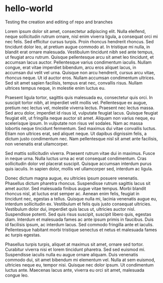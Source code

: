 # hello-world
Testing the creation and editing of repo and branches

Lorem ipsum dolor sit amet, consectetur adipiscing elit. Nulla eleifend, neque sollicitudin rutrum ornare, nisl enim viverra ligula, a consequat orci mi nec felis. Sed efficitur cursus turpis. Proin rhoncus hendrerit rhoncus. Sed tincidunt dolor leo, at pretium augue commodo at. In tristique mi nulla, in blandit erat ornare malesuada. Vestibulum tincidunt nibh sed ante tempus, ut feugiat arcu rutrum. Quisque pellentesque arcu sit amet leo tincidunt, et accumsan lacus auctor. Pellentesque varius condimentum iaculis. Nullam congue, erat vitae imperdiet bibendum, arcu eros aliquet lacus, in accumsan dui velit vel urna. Quisque non arcu hendrerit, cursus arcu vitae, rhoncus neque. Ut id auctor eros. Nullam accumsan condimentum ultrices. Sed sit amet sapien facilisis, tempus erat nec, convallis risus. Nullam ultrices tempus neque, in molestie enim luctus eu.

Praesent ligula tortor, sagittis quis malesuada eu, consectetur quis orci. In suscipit tortor nibh, at imperdiet velit mollis vel. Pellentesque ex augue, pretium nec lectus vel, molestie viverra lectus. Praesent nec lectus massa. Sed arcu dolor, imperdiet id risus id, vulputate feugiat lacus. Quisque feugiat feugiat elit, ut fringilla neque auctor sit amet. Aliquam non varius neque, eu scelerisque ipsum. In vulputate non risus vel sodales. Nam ac massa lobortis neque tincidunt fermentum. Sed maximus dui vitae convallis luctus. Etiam non ultrices erat, sed aliquet neque. Ut dapibus dignissim felis, a dictum justo condimentum nec. Nam pellentesque nisl sit amet ante facilisis, non venenatis erat ullamcorper.

Sed mattis sollicitudin viverra. Praesent rutrum vitae dui in maximus. Fusce in neque urna. Nulla luctus urna ac erat consequat condimentum. Cras sollicitudin dolor vel placerat suscipit. Quisque accumsan interdum purus quis iaculis. In sapien dolor, mollis vel ullamcorper sed, interdum ac ligula.

Donec dictum magna augue, eu ultricies ipsum posuere venenatis. Phasellus dictum pharetra rhoncus. Suspendisse rutrum sagittis lacus sit amet auctor. Sed malesuada finibus augue vitae tempus. Morbi blandit rhoncus nisl, at luctus erat semper ac. Aenean enim felis, feugiat in tincidunt nec, egestas a tellus. Quisque nulla mi, lacinia venenatis augue eu, interdum sollicitudin ex. Vestibulum et felis quis justo consequat ultricies. Vestibulum dolor dui, imperdiet quis lacus ut, ultricies auctor nisl. Suspendisse potenti. Sed quis risus suscipit, suscipit libero quis, egestas diam. Interdum et malesuada fames ac ante ipsum primis in faucibus. Duis id facilisis ipsum, ac interdum lacus. Sed commodo fringilla ante et iaculis. Pellentesque habitant morbi tristique senectus et netus et malesuada fames ac turpis egestas.

Phasellus turpis turpis, aliquet at maximus sit amet, ornare sed tortor. Curabitur viverra nisi et lorem tincidunt pharetra. Sed sed euismod mi. Suspendisse iaculis nulla eu augue ornare aliquam. Duis venenatis commodo dui, sit amet bibendum mi elementum vel. Nulla at sem euismod, ultricies neque eu, tempor nisi. Quisque nec dolor ipsum. Ut condimentum luctus ante. Maecenas lacus ante, viverra eu orci sit amet, malesuada congue leo.
